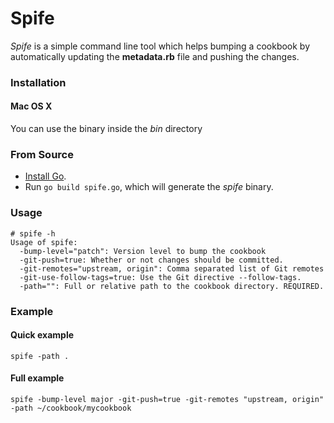 # Spife

*Spife* is a simple command line tool which helps bumping a cookbook by automatically updating the **metadata.rb** file and pushing the changes.

### Installation
#### Mac OS X
You can use the binary inside the *bin* directory

### From Source
- [Install Go](https://golang.org/doc/install).
- Run `go build spife.go`, which will generate the *spife* binary.

### Usage

```
# spife -h
Usage of spife:
  -bump-level="patch": Version level to bump the cookbook
  -git-push=true: Whether or not changes should be committed.
  -git-remotes="upstream, origin": Comma separated list of Git remotes
  -git-use-follow-tags=true: Use the Git directive --follow-tags.
  -path="": Full or relative path to the cookbook directory. REQUIRED.
```

### Example

#### Quick example
`spife -path .`

#### Full example
`spife -bump-level major -git-push=true -git-remotes "upstream, origin" -path ~/cookbook/mycookbook`
